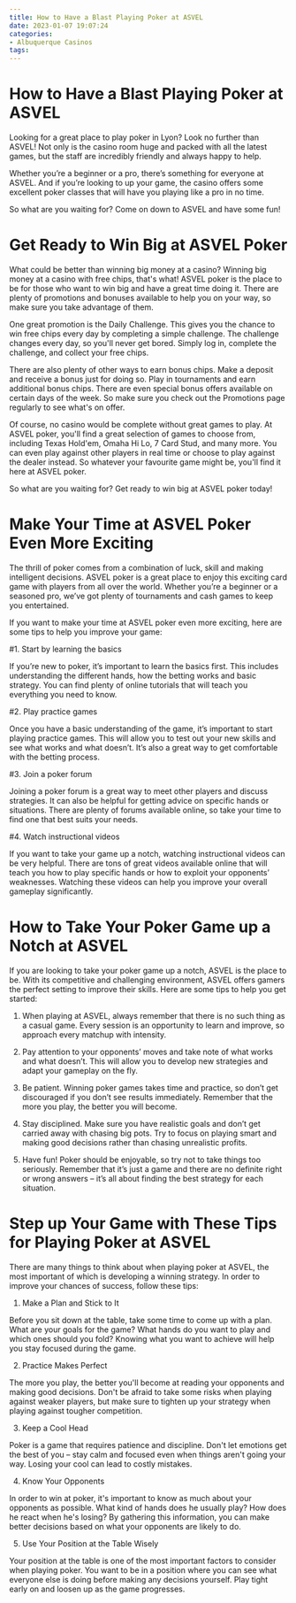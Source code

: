 ```yaml
---
title: How to Have a Blast Playing Poker at ASVEL
date: 2023-01-07 19:07:24
categories:
- Albuquerque Casinos
tags:
---
```



#  How to Have a Blast Playing Poker at ASVEL

Looking for a great place to play poker in Lyon? Look no further than ASVEL! Not only is the casino room huge and packed with all the latest games, but the staff are incredibly friendly and always happy to help.

Whether you’re a beginner or a pro, there’s something for everyone at ASVEL. And if you’re looking to up your game, the casino offers some excellent poker classes that will have you playing like a pro in no time.

So what are you waiting for? Come on down to ASVEL and have some fun!

#  Get Ready to Win Big at ASVEL Poker

What could be better than winning big money at a casino? Winning big money at a casino with free chips, that's what! ASVEL poker is the place to be for those who want to win big and have a great time doing it. There are plenty of promotions and bonuses available to help you on your way, so make sure you take advantage of them.

One great promotion is the Daily Challenge. This gives you the chance to win free chips every day by completing a simple challenge. The challenge changes every day, so you'll never get bored. Simply log in, complete the challenge, and collect your free chips.

There are also plenty of other ways to earn bonus chips. Make a deposit and receive a bonus just for doing so. Play in tournaments and earn additional bonus chips. There are even special bonus offers available on certain days of the week. So make sure you check out the Promotions page regularly to see what's on offer.

Of course, no casino would be complete without great games to play. At ASVEL poker, you'll find a great selection of games to choose from, including Texas Hold'em, Omaha Hi Lo, 7 Card Stud, and many more. You can even play against other players in real time or choose to play against the dealer instead. So whatever your favourite game might be, you'll find it here at ASVEL poker.

So what are you waiting for? Get ready to win big at ASVEL poker today!

#  Make Your Time at ASVEL Poker Even More Exciting

The thrill of poker comes from a combination of luck, skill and making intelligent decisions. ASVEL poker is a great place to enjoy this exciting card game with players from all over the world. Whether you’re a beginner or a seasoned pro, we’ve got plenty of tournaments and cash games to keep you entertained.

If you want to make your time at ASVEL poker even more exciting, here are some tips to help you improve your game:

#1. Start by learning the basics

If you’re new to poker, it’s important to learn the basics first. This includes understanding the different hands, how the betting works and basic strategy. You can find plenty of online tutorials that will teach you everything you need to know.

#2. Play practice games

Once you have a basic understanding of the game, it’s important to start playing practice games. This will allow you to test out your new skills and see what works and what doesn’t. It’s also a great way to get comfortable with the betting process.

#3. Join a poker forum

Joining a poker forum is a great way to meet other players and discuss strategies. It can also be helpful for getting advice on specific hands or situations. There are plenty of forums available online, so take your time to find one that best suits your needs.

#4. Watch instructional videos

If you want to take your game up a notch, watching instructional videos can be very helpful. There are tons of great videos available online that will teach you how to play specific hands or how to exploit your opponents’ weaknesses. Watching these videos can help you improve your overall gameplay significantly.

#  How to Take Your Poker Game up a Notch at ASVEL

If you are looking to take your poker game up a notch, ASVEL is the place to be. With its competitive and challenging environment, ASVEL offers gamers the perfect setting to improve their skills. Here are some tips to help you get started:

1) When playing at ASVEL, always remember that there is no such thing as a casual game. Every session is an opportunity to learn and improve, so approach every matchup with intensity.

2) Pay attention to your opponents’ moves and take note of what works and what doesn’t. This will allow you to develop new strategies and adapt your gameplay on the fly.

3) Be patient. Winning poker games takes time and practice, so don’t get discouraged if you don’t see results immediately. Remember that the more you play, the better you will become.

4) Stay disciplined. Make sure you have realistic goals and don’t get carried away with chasing big pots. Try to focus on playing smart and making good decisions rather than chasing unrealistic profits.

5) Have fun! Poker should be enjoyable, so try not to take things too seriously. Remember that it’s just a game and there are no definite right or wrong answers – it’s all about finding the best strategy for each situation.

#  Step up Your Game with These Tips for Playing Poker at ASVEL

There are many things to think about when playing poker at ASVEL, the most important of which is developing a winning strategy. In order to improve your chances of success, follow these tips:

1. Make a Plan and Stick to It

Before you sit down at the table, take some time to come up with a plan. What are your goals for the game? What hands do you want to play and which ones should you fold? Knowing what you want to achieve will help you stay focused during the game.

2. Practice Makes Perfect

The more you play, the better you'll become at reading your opponents and making good decisions. Don't be afraid to take some risks when playing against weaker players, but make sure to tighten up your strategy when playing against tougher competition.

3. Keep a Cool Head

Poker is a game that requires patience and discipline. Don't let emotions get the best of you – stay calm and focused even when things aren't going your way. Losing your cool can lead to costly mistakes.

4. Know Your Opponents

In order to win at poker, it's important to know as much about your opponents as possible. What kind of hands does he usually play? How does he react when he's losing? By gathering this information, you can make better decisions based on what your opponents are likely to do.

5. Use Your Position at the Table Wisely

Your position at the table is one of the most important factors to consider when playing poker. You want to be in a position where you can see what everyone else is doing before making any decisions yourself. Play tight early on and loosen up as the game progresses.